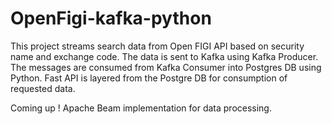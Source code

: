 # OpenFigi-kafka-python

This project streams search data from Open FIGI API based on security name and exchange code. The data is sent to Kafka using Kafka Producer.
The messages are consumed from Kafka Consumer into Postgres DB using Python.
Fast API is layered from the Postgre DB for consumption of requested data.

Coming up !
Apache Beam implementation for data processing.
